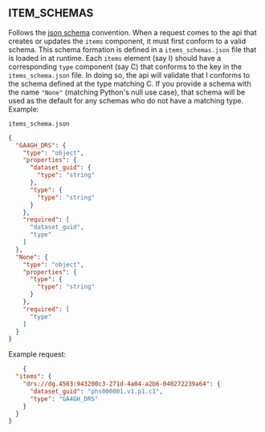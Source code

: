 ## ITEM_SCHEMAS

Follows the [json schema](https://json-schema.org/learn/json-schema-examples) convention. When a request comes
to the api that creates or updates the `items` component, it must first
conform to a valid schema. This schema formation is defined in a
`items_schemas.json` file that is loaded in at runtime. Each `items` element (say I)
should have a corresponding `type` component (say C) that conforms to the key in
the `items_schema.json` file. In doing so, the api will validate that I conforms
to the schema defined at the type matching C. If you provide a schema with
the name `"None"` (matching Python's null use case), that schema will be used
as the default for any schemas who do not have a matching type.
Example:

`items_schema.json`

```json
{
  "GA4GH_DRS": {
    "type": "object",
    "properties": {
      "dataset_guid": {
        "type": "string"
      },
      "type": {
        "type": "string"
      }
    },
    "required": [
      "dataset_guid",
      "type"
    ]
  },
  "None": {
    "type": "object",
    "properties": {
      "type": {
        "type": "string"
      }
    },
    "required": [
      "type"
    ]
  }
}
```

Example request:

```json
    {
  "items": {
    "drs://dg.4503:943200c3-271d-4a04-a2b6-040272239a64": {
      "dataset_guid": "phs000001.v1.p1.c1",
      "type": "GA4GH_DRS"
    }
  }
}
```
